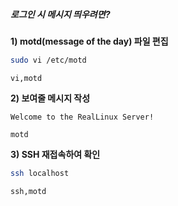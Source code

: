 ##### 로그인 시 메시지 띄우려면? #####

**1) motd(message of the day) 파일 편집**

```bash
sudo vi /etc/motd
```

```tech
vi,motd
```

**2) 보여줄 메시지 작성**

```
Welcome to the RealLinux Server!
```

```tech
motd
```

**3) SSH 재접속하여 확인**

```bash
ssh localhost
```

```tech
ssh,motd
```
